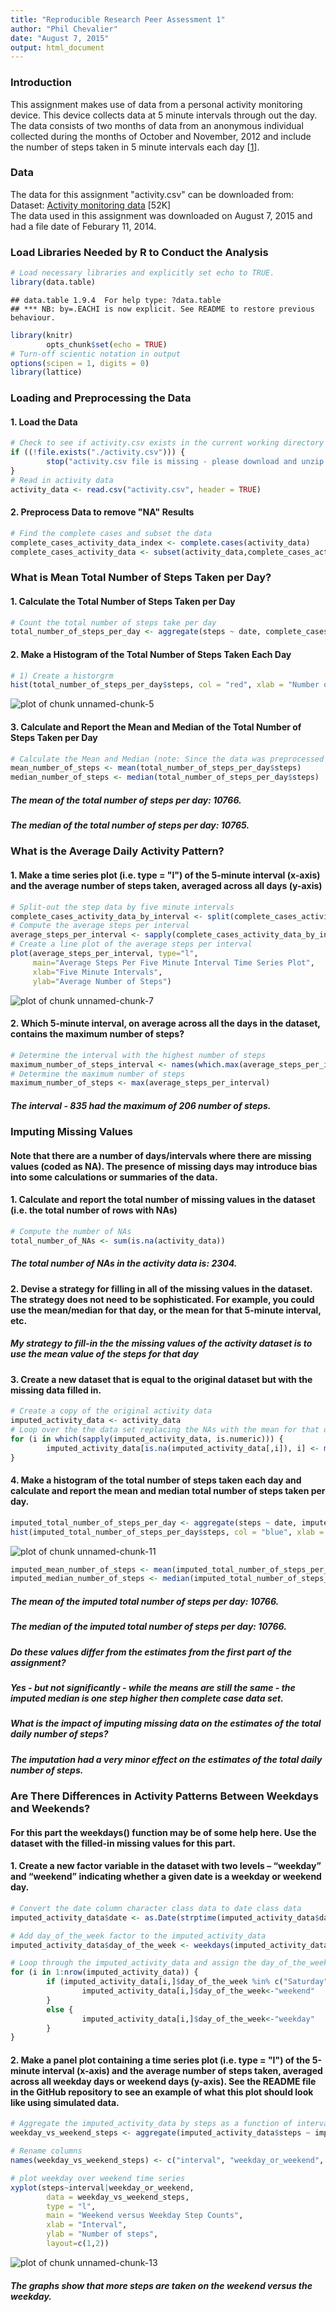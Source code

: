 ```yaml
---
title: "Reproducible Research Peer Assessment 1"
author: "Phil Chevalier"
date: "August 7, 2015"
output: html_document
---
```

  
### Introduction  
This assignment makes use of data from a personal activity monitoring device. This device collects data at 5 minute intervals through out the day. The data consists of two months of data from an anonymous individual collected during the months of October and November, 2012 and include the number of steps taken in 5 minute intervals each day [[1][1]].
    
### Data  
The data for this assignment "activity.csv" can be downloaded from:  
Dataset: [Activity monitoring data][2] [52K]  
The data used in this assignment was downloaded on August 7, 2015 and had a file date of Feburary 11, 2014.  


### Load Libraries Needed by R to Conduct the Analysis

```r
# Load necessary libraries and explicitly set echo to TRUE.
library(data.table)
```

```
## data.table 1.9.4  For help type: ?data.table
## *** NB: by=.EACHI is now explicit. See README to restore previous behaviour.
```

```r
library(knitr)
        opts_chunk$set(echo = TRUE)
# Turn-off scientic notation in output
options(scipen = 1, digits = 0)
library(lattice)
```

### Loading and Preprocessing the Data
#### 1. Load the Data

```r
# Check to see if activity.csv exists in the current working directory
if ((!file.exists("./activity.csv"))) {
        stop("activity.csv file is missing - please download and unzip file to continue")
}
# Read in activity data
activity_data <- read.csv("activity.csv", header = TRUE)
```
#### 2. Preprocess Data to remove "NA" Results

```r
# Find the complete cases and subset the data
complete_cases_activity_data_index <- complete.cases(activity_data)
complete_cases_activity_data <- subset(activity_data,complete_cases_activity_data_index)
```

### What is Mean Total Number of Steps Taken per Day?
#### 1. Calculate the Total Number of Steps Taken per Day

```r
# Count the total number of steps take per day
total_number_of_steps_per_day <- aggregate(steps ~ date, complete_cases_activity_data, sum)
```
#### 2. Make a Histogram of the Total Number of Steps Taken Each Day

```r
# 1) Create a historgrm
hist(total_number_of_steps_per_day$steps, col = "red", xlab = "Number of Steps", main = "Total Number of Steps per Day")      
```

![plot of chunk unnamed-chunk-5](figure/unnamed-chunk-5-1.png) 

#### 3. Calculate and Report the Mean and Median of the Total Number of Steps Taken per Day  

```r
# Calculate the Mean and Median (note: Since the data was preprocessed to remove NA - na.rm=TRUE is not needed)
mean_number_of_steps <- mean(total_number_of_steps_per_day$steps)
median_number_of_steps <- median(total_number_of_steps_per_day$steps)
```
##### The mean of the total number of steps per day: 10766.  
##### The median of the total number of steps per day: 10765.  
   
### What is the Average Daily Activity Pattern?
#### 1. Make a time series plot (i.e. type = "l") of the 5-minute interval (x-axis) and the average number of steps taken, averaged across all days (y-axis)  

```r
# Split-out the step data by five minute intervals
complete_cases_activity_data_by_interval <- split(complete_cases_activity_data, complete_cases_activity_data$interval)
# Compute the average steps per interval
average_steps_per_interval <- sapply(complete_cases_activity_data_by_interval, function(x) mean(x$steps))
# Create a line plot of the average steps per interval
plot(average_steps_per_interval, type="l",  
     main="Average Steps Per Five Minute Interval Time Series Plot", 
     xlab="Five Minute Intervals", 
     ylab="Average Number of Steps") 
```

![plot of chunk unnamed-chunk-7](figure/unnamed-chunk-7-1.png) 
  
#### 2. Which 5-minute interval, on average across all the days in the dataset, contains the maximum number of steps?

```r
# Determine the interval with the highest number of steps
maximum_number_of_steps_interval <- names(which.max(average_steps_per_interval))
# Determine the maximum number of steps
maximum_number_of_steps <- max(average_steps_per_interval)  
```

##### The interval - 835 had the maximum of 206 number of steps.
### Imputing Missing Values
#### Note that there are a number of days/intervals where there are missing values (coded as NA). The presence of missing days may introduce bias into some calculations or summaries of the data.  
#### 1. Calculate and report the total number of missing values in the dataset (i.e. the total number of rows with NAs)

```r
# Compute the number of NAs
total_number_of_NAs <- sum(is.na(activity_data))  
```
  
##### The total number of NAs in the activity data is: 2304.  

#### 2. Devise a strategy for filling in all of the missing values in the dataset. The strategy does not need to be sophisticated. For example, you could use the mean/median for that day, or the mean for that 5-minute interval, etc.  

##### My strategy to fill-in the the missing values of the activity dataset is to use the mean value of the steps for that day  

#### 3. Create a new dataset that is equal to the original dataset but with the missing data filled in.  

```r
# Create a copy of the original activity data
imputed_activity_data <- activity_data
# Loop over the the data set replacing the NAs with the mean for that day
for (i in which(sapply(imputed_activity_data, is.numeric))) {
        imputed_activity_data[is.na(imputed_activity_data[,i]), i] <- mean(imputed_activity_data[, i], na.rm = TRUE)
}
```

#### 4. Make a histogram of the total number of steps taken each day and calculate and report the mean and median total number of steps taken per day. 

```r
imputed_total_number_of_steps_per_day <- aggregate(steps ~ date, imputed_activity_data, sum)
hist(imputed_total_number_of_steps_per_day$steps, col = "blue", xlab = "Number of Steps", main = "Imputed Total Number of Steps per Day")
```

![plot of chunk unnamed-chunk-11](figure/unnamed-chunk-11-1.png) 

```r
imputed_mean_number_of_steps <- mean(imputed_total_number_of_steps_per_day$steps)
imputed_median_number_of_steps <- median(imputed_total_number_of_steps_per_day$steps)
```

##### The mean of the imputed total number of steps per day: 10766.  
##### The median of the imputed total number of steps per day: 10766.  
  
##### Do these values differ from the estimates from the first part of the assignment? 
##### Yes - but not significantly - while the means are still the same - the imputed median is one step higher then complete case data set.  
##### What is the impact of imputing missing data on the estimates of the total daily number of steps?
##### The imputation had a very minor effect on the estimates of the total daily number of steps.

### Are There Differences in Activity Patterns Between Weekdays and Weekends?
#### For this part the weekdays() function may be of some help here. Use the dataset with the filled-in missing values for this part.  
#### 1. Create a new factor variable in the dataset with two levels – “weekday” and “weekend” indicating whether a given date is a weekday or weekend day.  

```r
# Convert the date column character class data to date class data
imputed_activity_data$date <- as.Date(strptime(imputed_activity_data$date, format="%Y-%m-%d")) 

# Add day_of_the_week factor to the imputed_activity_data
imputed_activity_data$day_of_the_week <- weekdays(imputed_activity_data$date) 

# Loop through the imputed_activity_data and assign the day_of_the_week
for (i in 1:nrow(imputed_activity_data)) {
        if (imputed_activity_data[i,]$day_of_the_week %in% c("Saturday","Sunday")) {
                imputed_activity_data[i,]$day_of_the_week<-"weekend"
        }
        else {
                imputed_activity_data[i,]$day_of_the_week<-"weekday"
        }
}
```

#### 2. Make a panel plot containing a time series plot (i.e. type = "l") of the 5-minute interval (x-axis) and the average number of steps taken, averaged across all weekday days or weekend days (y-axis). See the README file in the GitHub repository to see an example of what this plot should look like using simulated data.  


```r
# Aggregate the imputed_activity_data by steps as a function of interval and day_of_the_week  
weekday_vs_weekend_steps <- aggregate(imputed_activity_data$steps ~ imputed_activity_data$interval + imputed_activity_data$day_of_the_week, imputed_activity_data, mean)

# Rename columns
names(weekday_vs_weekend_steps) <- c("interval", "weekday_or_weekend", "steps")

# plot weekday over weekend time series  
xyplot(steps~interval|weekday_or_weekend, 
        data = weekday_vs_weekend_steps,
        type = "l",
        main = "Weekend versus Weekday Step Counts",
        xlab = "Interval",
        ylab = "Number of steps",
        layout=c(1,2))
```

![plot of chunk unnamed-chunk-13](figure/unnamed-chunk-13-1.png) 

##### The graphs show that more steps are taken on the weekend versus the weekday.

[1]: https://class.coursera.org/repdata-031/human_grading/view/courses/975144/assessments/3/submissions "1"
[2]: https://d396qusza40orc.cloudfront.net/repdata%2Fdata%2Factivity.zip "Activity monitoring data"
